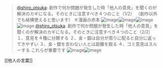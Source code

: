 
> [@shiro_otsuka](https://twitter.com/shiro_otsuka/status/1646871065157849088): 創作で何か問題が発生した時「他人の意見」を聞くのが解決のカギになる。そのときに注意すべき４つのこと（1/2）
> （創作以外でも結構使えると思います）
> ＃漫画の赤本
> ![image](https://pbs.twimg.com/media/Ftrb9N3aEAE1Dvu.jpg)![image](https://pbs.twimg.com/media/FtrcAE-aUAAwqth.jpg)![image](https://pbs.twimg.com/media/FtrcCLOakAEXwWP.jpg)![image](https://pbs.twimg.com/media/FtrcF01akAEUOTu.jpg)
> [@shiro_otsuka](https://twitter.com/shiro_otsuka/status/1646872550226669568?s=20): 創作で何か問題が発生した時「他人の意見」を聞くのが解決のカギになる。そのときに注意すべき４つのこと（2/2）
> １、意見を４種に分類する
> ２、金・銀は自分が周りに配ると自分に返ってきやすい
> ３、金・銀を言わない人とは距離を取る
> ４、ゴミ意見はスルーする
> これらが重要です
> ![image](https://pbs.twimg.com/media/FtrdFyJaAAMxlb9.jpg)![image](https://pbs.twimg.com/media/FtrdKHJaEAMbwIN.jpg)

[[他人の言葉]]
